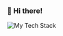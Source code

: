 <h3 align="left">👋 Hi there!</h3>

<picture>
  <source
    srcset="https://github-readme-tech-stack.vercel.app/api/cards?theme=github_dark&lineCount=11&line1=web-essentials,web-essentials,000000;&line2=html5,html5,6b4985;CSS3,CSS3,1572B6;JavaScript,JS,F7DF1E;&line3=web-essentials-basic,web-basic,000000;&line4=SASS,SASS,CC6699;Bootstrap,Bootstrap,7952B3;jQuery,jQuery,0769AD;&line5=web-js,web-js,000000;&line6=Handlebars.js,Handlebars.js,000000;React,React,61DAFB;&line7=npm,npm,CB3837;Node.js,Node.js,339933;Express,Express,000000;Axios,Axios,5A29E4;&line8=web-python,web-python,000000;&line9=Python,Python,3776AB;Jinja,Jinja,B41717;&line9=Flask,Flask,000000;&line10=game-dev,game-dev,000000;&line11=C%20Sharp,C%20Sharp,239120;Unity,Unity,FFFFFF"
    media="(prefers-color-scheme: dark)"
  />
  <source
    srcset="https://github-readme-tech-stack.vercel.app/api/cards?theme=github&lineCount=11&line1=web-essentials,web-essentials,000000;&line2=html5,html5,6b4985;CSS3,CSS3,1572B6;JavaScript,JS,F7DF1E;&line3=web-essentials-basic,web-basic,000000;&line4=SASS,SASS,CC6699;Bootstrap,Bootstrap,7952B3;jQuery,jQuery,0769AD;&line5=web-js,web-js,000000;&line6=Handlebars.js,Handlebars.js,000000;React,React,61DAFB;&line7=npm,npm,CB3837;Node.js,Node.js,339933;Express,Express,000000;Axios,Axios,5A29E4;&line8=web-python,web-python,000000;&line9=Python,Python,3776AB;Jinja,Jinja,B41717;&line9=Flask,Flask,000000;&line10=game-dev,game-dev,000000;&line11=C%20Sharp,C%20Sharp,239120;Unity,Unity,FFFFFF"
    media="(prefers-color-scheme: light), (prefers-color-scheme: no-preference)"
  />
  <img src="https://github-readme-tech-stack.vercel.app/api/cards?theme=github&lineCount=11&line1=web-essentials,web-essentials,000000;&line2=html5,html5,6b4985;CSS3,CSS3,1572B6;JavaScript,JS,F7DF1E;&line3=web-essentials-basic,web-basic,000000;&line4=SASS,SASS,CC6699;Bootstrap,Bootstrap,7952B3;jQuery,jQuery,0769AD;&line5=web-js,web-js,000000;&line6=Handlebars.js,Handlebars.js,000000;React,React,61DAFB;&line7=npm,npm,CB3837;Node.js,Node.js,339933;Express,Express,000000;Axios,Axios,5A29E4;&line8=web-python,web-python,000000;&line9=Python,Python,3776AB;Jinja,Jinja,B41717;&line9=Flask,Flask,000000;&line10=game-dev,game-dev,000000;&line11=C%20Sharp,C%20Sharp,239120;Unity,Unity,FFFFFF" alt="My Tech Stack"/>
</picture>
